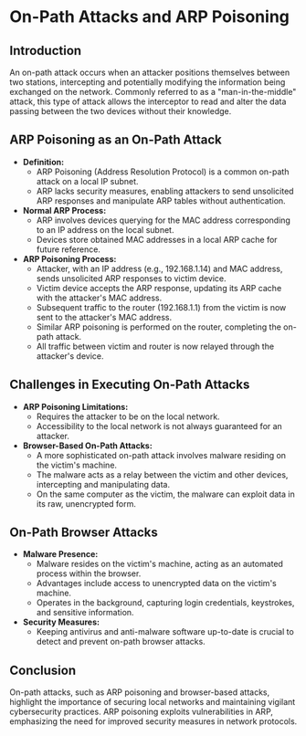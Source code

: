 # On-Path Attacks and ARP Poisoning

## Introduction
An on-path attack occurs when an attacker positions themselves between two stations, intercepting and potentially modifying the information being exchanged on the network. Commonly referred to as a "man-in-the-middle" attack, this type of attack allows the interceptor to read and alter the data passing between the two devices without their knowledge.

## ARP Poisoning as an On-Path Attack
- **Definition:**
	- ARP Poisoning (Address Resolution Protocol) is a common on-path attack on a local IP subnet.
	- ARP lacks security measures, enabling attackers to send unsolicited ARP responses and manipulate ARP tables without authentication.
- **Normal ARP Process:**
	- ARP involves devices querying for the MAC address corresponding to an IP address on the local subnet.
	- Devices store obtained MAC addresses in a local ARP cache for future reference.
- **ARP Poisoning Process:**
	- Attacker, with an IP address (e.g., 192.168.1.14) and MAC address, sends unsolicited ARP responses to victim device.
	- Victim device accepts the ARP response, updating its ARP cache with the attacker's MAC address.
	- Subsequent traffic to the router (192.168.1.1) from the victim is now sent to the attacker's MAC address.
	- Similar ARP poisoning is performed on the router, completing the on-path attack.
	- All traffic between victim and router is now relayed through the attacker's device.

## Challenges in Executing On-Path Attacks
- **ARP Poisoning Limitations:**
	- Requires the attacker to be on the local network.
	- Accessibility to the local network is not always guaranteed for an attacker.
- **Browser-Based On-Path Attacks:**
	- A more sophisticated on-path attack involves malware residing on the victim's machine.
	- The malware acts as a relay between the victim and other devices, intercepting and manipulating data.
	- On the same computer as the victim, the malware can exploit data in its raw, unencrypted form.

## On-Path Browser Attacks
- **Malware Presence:**
	- Malware resides on the victim's machine, acting as an automated process within the browser.
	- Advantages include access to unencrypted data on the victim's machine.
	- Operates in the background, capturing login credentials, keystrokes, and sensitive information.
- **Security Measures:**
	- Keeping antivirus and anti-malware software up-to-date is crucial to detect and prevent on-path browser attacks.

## Conclusion
On-path attacks, such as ARP poisoning and browser-based attacks, highlight the importance of securing local networks and maintaining vigilant cybersecurity practices. ARP poisoning exploits vulnerabilities in ARP, emphasizing the need for improved security measures in network protocols.
